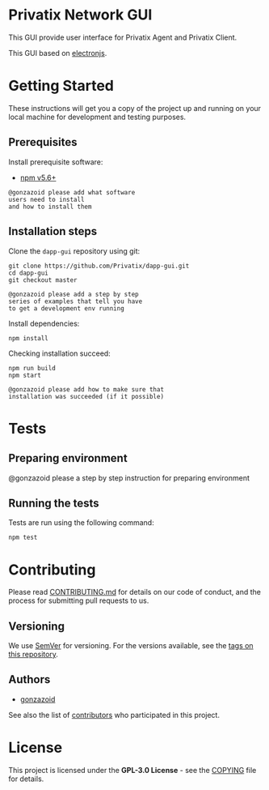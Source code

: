 # Privatix Network GUI

This GUI provide user interface for Privatix Agent and Privatix Client.

This GUI based on [electronjs](https://electronjs.org/).

# Getting Started

These instructions will get you a copy of the project up and running on your local machine for development and testing purposes.

## Prerequisites

Install prerequisite software:
* [npm v5.6+](https://www.npmjs.com/)

```
@gonzazoid please add what software
users need to install
and how to install them
```

## Installation steps

Clone the `dapp-gui` repository using git:

```
git clone https://github.com/Privatix/dapp-gui.git
cd dapp-gui
git checkout master

@gonzazoid please add a step by step
series of examples that tell you have
to get a development env running
```

Install dependencies:
```
npm install
```

Checking installation succeed:

```
npm run build
npm start

@gonzazoid please add how to make sure that
installation was succeeded (if it possible)
```

# Tests

## Preparing environment
@gonzazoid please a step by step
instruction for preparing environment

## Running the tests

Tests are run using the following command:

```
npm test
```

# Contributing

Please read [CONTRIBUTING.md](CONTRIBUTING.md) for details on our code of conduct, and the process for submitting pull requests to us.

## Versioning

We use [SemVer](http://semver.org/) for versioning. For the versions available, see the [tags on this repository](https://github.com/Privatix/dapp-gui/tags).

## Authors

* [gonzazoid](https://github.com/gonzazoid)

See also the list of [contributors](https://github.com/Privatix/dapp-gui/contributors) who participated in this project.


# License

This project is licensed under the **GPL-3.0 License** - see the [COPYING](COPYING) file for details.

